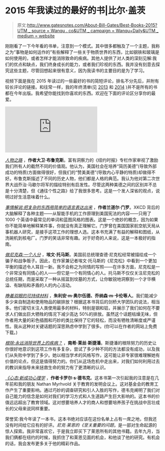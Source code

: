 # 2015 年我读过的最好的书|比尔·盖茨

> 原文:[http://www.gatesnotes.com/About-Bill-Gates/Best-Books-2015?UTM _ source = Wanqu . co&UTM _ campaign = Wanqu+Daily&UTM _ medium = website](http://www.gatesnotes.com/About-Bill-Gates/Best-Books-2015?utm_source=wanqu.co&utm_campaign=Wanqu+Daily&utm_medium=website)

刚刚看了一下今年看的书单，注意到一个模式。其中很多都触及了一个主题，我称之为“事物是如何运作的”有些解释了一些关于物质世界的东西，比如钢铁和玻璃是如何使用的，或者怎样才能消除致命的疾病。其他人提供了对人类的深刻见解:我们的优点和缺点，我们终身成长的能力，或者我们珍视的东西。我并没有刻意去探究这些主题，尽管回想起来很有意义，因为我读书的主要目的是为了学习。

视频下面是我在 2015 年读过的一些最好的书的简短评论，排名不分先后，并附有较长评论的链接。和往常一样，我的年终清单(见 [2013](/About-Bill-Gates/Holiday-Books-2013) 和 [2014](/About-Bill-Gates/Holiday-Books-2014) )并不是所有的书都在今年出版。我希望你能找到你喜欢的东西。欢迎在下面的评论区分享你的最爱。

<iframe frameborder="0" src="https://www.youtube.com/embed/FpocCskZL1A?rel=0">视频</iframe>

*[人物之路](/Books/The-Road-to-Character)* ，**作者大卫·布鲁克斯**。富有洞察力的《纽约时报》专栏作家审视了激励我们所有人的截然不同的价值观。他认为，美国社会在培养“简历美德”(导致外部成功的特质)方面做得很好，但我们的“赞美美德”(导致内心平静的特质)却做得不好。布鲁克斯描述了不同的历史人物，他们都是人格的典范。我认为他对第二次世界大战乔治·马歇尔将军的描绘特别有启发性。尽管这两种美德之间的区别并不总是十分清楚，但《通往个性之路》给了我很多思考。这是一个发人深省的观点，说明过好生活意味着什么。

*[事情解说:把复杂的东西用简单的语言表达出来](/Books/Thing-Explainer)* ，**作者兰道尔·门罗**。XKCD 背后的大脑解释了各种主题——从智能手机的工作原理到美国宪法的内容——只用了 1000 个英语中最常见的单词和蓝图风格的图表。这是一个绝妙的概念，因为如果你不能简单地解释某件事，你就没有真正理解它。门罗曾在美国国家航空航天局从事机器人研究，是接手这项工作的理想人选。这本书充满了有益的解释和图纸，从洗碗机到核电厂。门罗的笑话非常有趣。对于好奇的人来说，这是一本极好的指南。

*[做尼克森:一个人分](/Books/Being-Nixon)* ，**埃文·托马斯**。美国前总统理查德·尼克松经常被描绘成一个骗子和战争贩子。因此，在作家兼记者埃文·托马斯的《尼克松》中看到一个更加平衡的描述令人耳目一新。我不会称之为同情的写照——在许多方面，尼克松是一个非常没有同情心的人——但它是一个有同情心的人。托马斯不仅仅关注尼克松的总统任期，而是采取了一种从摇篮到坟墓的方式，让你敏锐地洞察到一个才华横溢、有缺陷和矛盾的人的内心活动。

*[睁着双眼的可持续材料](/Books/Sustainable-Materials-With-Both-Eyes-Open)* ，**朱利安·m·奥尔伍德、乔纳森·m·卡伦等人**。我们能减少多少来自制造和使用物品的碳排放？根据这本书背后的剑桥大学团队的说法，相当多。他们密切关注人类使用最多的材料，特别是钢和铝，并展示了我们如何在不要求人们做出巨大牺牲的情况下减少高达 50%的排放。虽然这个话题枯燥无味，但作者用大量的彩色插图和巧妙的类比保持了它的轻松，而没有牺牲清晰度或严谨性。我从这种对关键话题的深思熟虑中学到了很多。(你可以在作者的网站上免费下载。)

*[根除:永远消除世界上的疾病？](/Books/Eradication)* ，**南希·莱丝·斯捷潘**。斯捷潘的根除努力的历史让你很好地意识到这项工作有多复杂，尝试了多少种不同的方法都没有成功，以及我们从失败中学到了多少。她以相当学术的风格写作，这可能让非专家很难理解她有价值的论点，但这是值得努力的。你们从这场危机中走出来，对我们如何利用过去的教训来指导未来拯救生命的努力有了更清晰的认识。

*[《心态:新成功心理学](/Books/Mindset-The-New-Psychology-of-Success)* ，**作者卡罗尔·s·德韦克**。这本书第一次引起我的注意是在几年前和我的朋友 Nathan Myrhvold 关于教育的发明会议上。这对基金会的教育工作产生了重要影响。通过巧妙的调查研究和引人入胜的写作，德韦克阐明了我们对自己能力的信念是如何对我们的学习方式和人生道路产生巨大影响的。这本书的价值远远超出了教育领域。这对想要培养人才的商人和想要培养孩子在挑战中茁壮成长的父母来说同样重要。

荣誉奖:我今年读了一本书，这本书绝对应该在这份名单上占有一席之地，但我还没有时间给它应有的好评。*尼克·莱恩的《至关重要的问题*，是一部对生命起源的惊人探索。我非常喜欢它，于是我立即买下了莱恩所有的其他书籍。去年九月，当我们俩都在纽约的时候，我抓住了和莱恩见面的机会，和他谈了他的研究。有机会的话，我会发布更多关于他的精彩作品。